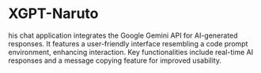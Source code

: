 # XGPT-Naruto
his chat application integrates the Google Gemini API for AI-generated responses. It features a user-friendly interface resembling a code prompt environment, enhancing interaction. Key functionalities include real-time AI responses and a message copying feature for improved usability.
